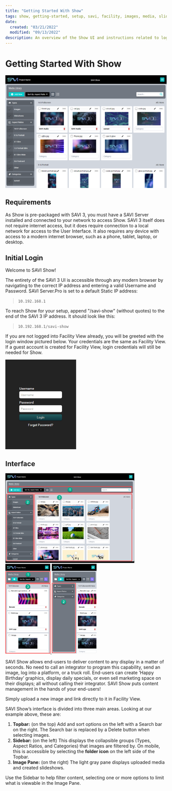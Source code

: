 ```yaml
---
title: "Getting Started With Show"
tags: show, getting-started, setup, savi, facility, images, media, slideshows, ui
date:
  created: "03/21/2022"
  modified: "09/13/2022"
description: An overview of the Show UI and instructions related to login and IP address.
---
```


# Getting Started With Show
<a href="../../../Assets/Knowledge-Base/User-Interface/Show/show-overview.png">
  <img src="../../../Assets/Knowledge-Base/User-Interface/Show/show-overview.png" alt="SAVI Show UI overview" width="700" height="">
</a>

## Requirements
As Show is pre-packaged with SAVI 3, you must have a SAVI Server installed and connected to your network to access Show. SAVI 3 itself does not require internet access, but it does require connection to a local network for access to the User Interface. It also requires any device with access to a modern internet browser, such as a phone, tablet, laptop, or desktop.

## Initial Login
Welcome to SAVI Show!

The entirety of the SAVI 3 UI is accessible through any modern browser by navigating to the correct IP address and entering a valid Username and Password. SAVI Server.Pro is set to a default Static IP address:

>`10.192.168.1`

To reach Show for your setup, append "/savi-show" (without quotes) to the end of the SAVI 3 IP address. It should look like this:

>`10.192.168.1/savi-show`

If you are not logged into Facility View already, you will be greeted with the login window pictured below. Your credentials are the same as Facility View. If a guest account is created for Facility View, login credentials will still be needed for Show.

<a href="../../../Assets/Knowledge-Base/User-Interface/Facility/facility-login.png">
  <img src="../../../Assets/Knowledge-Base/User-Interface/Facility/facility-login.png" alt="SAVI Show login" width="" height="280">
</a>

## Interface
<a href="../../../Assets/Knowledge-Base/User-Interface/Show/show-ui-overview.png">
  <img src="../../../Assets/Knowledge-Base/User-Interface/Show/show-ui-overview.png" alt="SAVI Show UI overview" width="" height="280">
</a>
<a href="../../../Assets/Knowledge-Base/User-Interface/Show/show-ui-overview-mobile-01.png">
  <img src="../../../Assets/Knowledge-Base/User-Interface/Show/show-ui-overview-mobile-01.png" alt="SAVI Show UI overview mobile 01" width="" height="280">
</a>
<a href="../../../Assets/Knowledge-Base/User-Interface/Show/show-ui-overview-mobile-02.png">
  <img src="../../../Assets/Knowledge-Base/User-Interface/Show/show-ui-overview-mobile-02.png" alt="SAVI Show UI overview mobile 02" width="" height="280">
</a>

SAVI Show allows end-users to deliver content to any display in a matter of seconds. No need to call an integrator to program this capability, send an image, log into a platform, or a truck roll. End-users can create ‘Happy Birthday’ graphics, display daily specials, or even sell marketing space on their displays; all without calling their integrator. SAVI Show puts content management in the hands of your end-users!

Simply upload a new image and link directly to it in Facility View.

SAVI Show’s interface is divided into three main areas. Looking at our example above, these are:
1. **Topbar:** (on the top) Add and sort options on the left with a Search bar on the right. The Search bar is replaced by a Delete button when selecting images.
2. **Sidebar:** (on the left) This displays the collapsible groups (Types, Aspect Ratios, and Categories) that images are filtered by. On mobile, this is accessible by selecting the **folder icon** on the left side of the Topbar.
3. **Image Pane:** (on the right) The light gray pane displays uploaded media and created slideshows.

Use the Sidebar to help filter content, selecting one or more options to limit what is viewable in the Image Pane.
